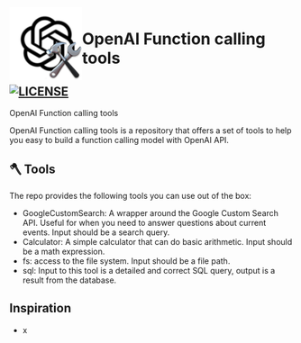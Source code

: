 <img height="129" align="left" src="assets/logo.png" alt="Logo">

# OpenAI Function calling tools

[![LICENSE](https://img.shields.io/github/license/JohannLai/openai-function-calling-tools)](https://github.com/JohannLai/openai-function-calling-tools/blob/main/LICENSE)
---

OpenAI Function calling tools

OpenAI Function calling tools is a repository that offers a set of tools to help you easy to build a function calling model with OpenAI API.


## 🪓 Tools
The repo provides the following tools you can use out of the box:
- GoogleCustomSearch: A wrapper around the Google Custom Search API. Useful for when you need to answer questions about current events. Input should be a search query.
- Calculator: A simple calculator that can do basic arithmetic. Input should be a math expression.
- fs: access to the file system. Input should be a file path.
- sql: Input to this tool is a detailed and correct SQL query, output is a result from the database.
## Inspiration
- x